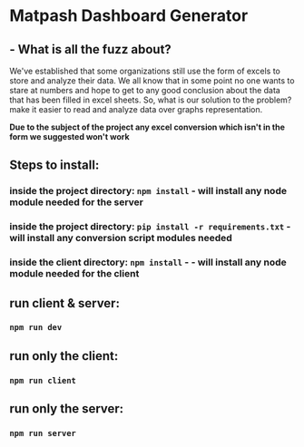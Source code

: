 # Matpash Dashboard Generator

## - What is all the fuzz about?
We've established that some organizations still use the form of excels to store and analyze their data. We all know that in some point no one wants to stare at numbers and hope to get to any good conclusion about the data that has been filled in excel sheets.
So, what is our solution to the problem? make it easier to read and analyze data over graphs representation.

**Due to the subject of the project any excel conversion which isn't in the form we suggested won't work**




## Steps to install:
### inside the project directory: `npm install` - will install any node module needed for the server
### inside the project directory: `pip install -r requirements.txt` - will install any conversion script modules needed
### inside the client directory: `npm install` - - will install any node module needed for the client

## run client & server:
### `npm run dev`

## run only the client:
### `npm run client`

## run only the server:
### `npm run server`
